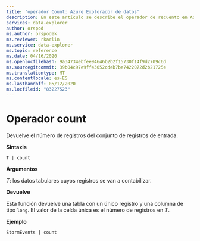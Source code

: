 ```yaml
---
title: 'operador Count: Azure Explorador de datos'
description: En este artículo se describe el operador de recuento en Azure Explorador de datos.
services: data-explorer
author: orspod
ms.author: orspodek
ms.reviewer: rkarlin
ms.service: data-explorer
ms.topic: reference
ms.date: 04/16/2020
ms.openlocfilehash: 9a34734ebfee94646b2b2f15730f14f9d2709c6d
ms.sourcegitcommit: 39b04c97e9ff43052cdeb7be7422072d2b21725e
ms.translationtype: MT
ms.contentlocale: es-ES
ms.lasthandoff: 05/12/2020
ms.locfileid: "83227523"
---
```

# <a name="count-operator"></a>Operador count

Devuelve el número de registros del conjunto de registros de entrada.

**Sintaxis**

`T | count`

**Argumentos**

*T*: los datos tabulares cuyos registros se van a contabilizar.

**Devuelve**

Esta función devuelve una tabla con un único registro y una columna de tipo `long`. El valor de la celda única es el número de registros en *T*. 

**Ejemplo**

<!-- csl: https://help.kusto.windows.net/Samples -->
```kusto
StormEvents | count
```
